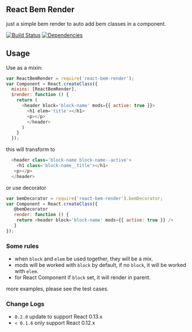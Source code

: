 ## React Bem Render

just a simple bem render to auto add bem classes in a component.

[![Build Status](https://travis-ci.org/morlay/react-bem-render.svg?branch=master)](https://travis-ci.org/morlay/react-bem-render)
[![Dependencies](https://david-dm.org/morlay/react-bem-render.svg)](https://david-dm.org/morlay/react-bem-render)

## Usage

Use as a mixin:
```js
var ReactBemRender = require('react-bem-render');
var Component = React.createClass({
  mixins: [ReactBemRender],
  $render: function () {
    return (
      <header block='block-name' mods={{ active: true }}>
        <h1 elem='title'></h1>
        <p></p>
        </header>
      )
    }
  });
```

this will transform to

```js
  <header class='block-name block-name--active'>
    <h1 class='block-name__title'></h1>
   <p></p>
  </header>
```

or use decorator
```js
var bemDecorator = require('react-bem-render').bemDecorator;
var Component = React.createClass({
   @bemDecorator
   render: function () {
    return <header block='block-name' mods={{ active: true }} />
   }
});
```

###  Some rules

* when `block` and `elem` be used together, they will be a mix.
* mods will be worked with `block` by default, if no `block`, it will be worked with `elem`.
* for React Component if `block` set, it will render in parent.

more examples, please see the test cases.


### Change Logs

* `0.2.0` update to support React 0.13.x
* `< 0.1.6` only support React 0.12.x
